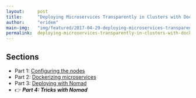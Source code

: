 ```yaml
---
layout:     post
title:      "Deploying Microservices Transparently in Clusters with Docker and Nomad (part 4/4)"
author:     "eridem"
main-img:   "img/featured/2017-04-29-deploying-microservices-transparently-in-clusters-with-docker-and-nomad.jpg"
permalink:  deploying-microservices-transparently-in-clusters-with-docker-and-nomad-part-4
---
```


## Sections

- Part 1: [Configuring the nodes](/deploying-microservices-transparently-in-clusters-with-docker-and-nomad-part-1)
- Part 2: [Dockerizing microservices](/deploying-microservices-transparently-in-clusters-with-docker-and-nomad-part-2)
- Part 3: [Deploying with Nomad](/deploying-microservices-transparently-in-clusters-with-docker-and-nomad-part-3)
- 👉 ***Part 4: Tricks with Nomad***
